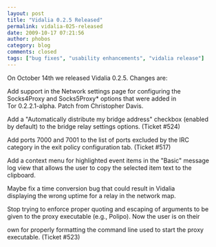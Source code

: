 ```yaml
---
layout: post
title: "Vidalia 0.2.5 Released"
permalink: vidalia-025-released
date: 2009-10-17 07:21:56
author: phobos
category: blog
comments: closed
tags: ["bug fixes", "usability enhancements", "vidalia release"]
---
```


On October 14th we released Vidalia 0.2.5. Changes are:

Add support in the Network settings page for configuring the  
 Socks4Proxy and Socks5Proxy\* options that were added in  
 Tor 0.2.2.1-alpha. Patch from Christopher Davis.

Add a "Automatically distribute my bridge address" checkbox (enabled  
 by default) to the bridge relay settings options. (Ticket \#524)

Add ports 7000 and 7001 to the list of ports excluded by the IRC  
 category in the exit policy configuration tab. (Ticket \#517)

Add a context menu for highlighted event items in the "Basic" message  
 log view that allows the user to copy the selected item text to the  
 clipboard.

Maybe fix a time conversion bug that could result in Vidalia  
 displaying the wrong uptime for a relay in the network map.

Stop trying to enforce proper quoting and escaping of arguments to be  
 given to the proxy executable (e.g., Polipo). Now the user is on their

<!-- more -->

  
 own for properly formatting the command line used to start the proxy  
 executable. (Ticket \#523)
